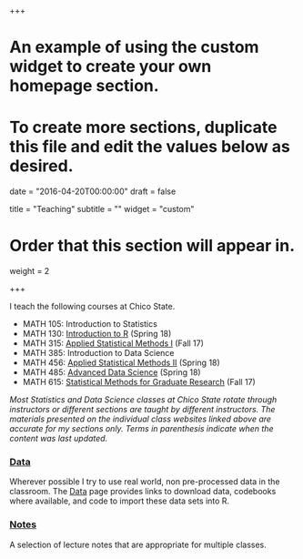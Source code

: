 +++
# An example of using the custom widget to create your own homepage section.
# To create more sections, duplicate this file and edit the values below as desired.

date = "2016-04-20T00:00:00"
draft = false

title = "Teaching"
subtitle = ""
widget = "custom"

# Order that this section will appear in.
weight = 2

+++

I teach the following courses at Chico State. 

- MATH 105: Introduction to Statistics 
- MATH 130: [Introduction to R](https://norcalbiostat.github.io/MATH130/) (Spring 18)
- MATH 315: [Applied Statistical Methods I](https://norcalbiostat.github.io/MATH315/) (Fall 17)
- MATH 385: Introduction to Data Science 
- MATH 456: [Applied Statistical Methods II](https://norcalbiostat.github.io/MATH456/) (Spring 18)
- MATH 485: [Advanced Data Science](https://norcalbiostat.github.io/ADS/) (Spring 18)
- MATH 615: [Statistical Methods for Graduate Research](https://norcalbiostat.github.io/MATH615/) (Fall 17)

_Most Statistics and Data Science classes at Chico State rotate through instructors or different sections are taught by different instructors. The materials presented on the individual class websites linked above are accurate for my sections only. Terms in parenthesis indicate when the content was last updated._

### [Data](data/)
Wherever possible I try to use real world, non pre-processed data in the classroom. The [Data](data/) page provides links to download data, codebooks where available, and code to import these data sets into R. 


### [Notes](lec/)
A selection of lecture notes that are appropriate for multiple classes. 

